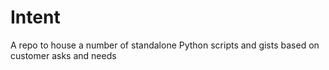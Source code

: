 # Intent
A repo to house a number of standalone Python scripts and gists based on customer asks and needs

